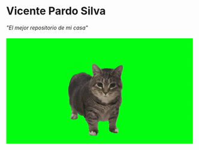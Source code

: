 # Vicente Pardo Silva

*"El mejor repositorio de mi casa"*
####
<img src="/images/spinning-spining-cat.gif">